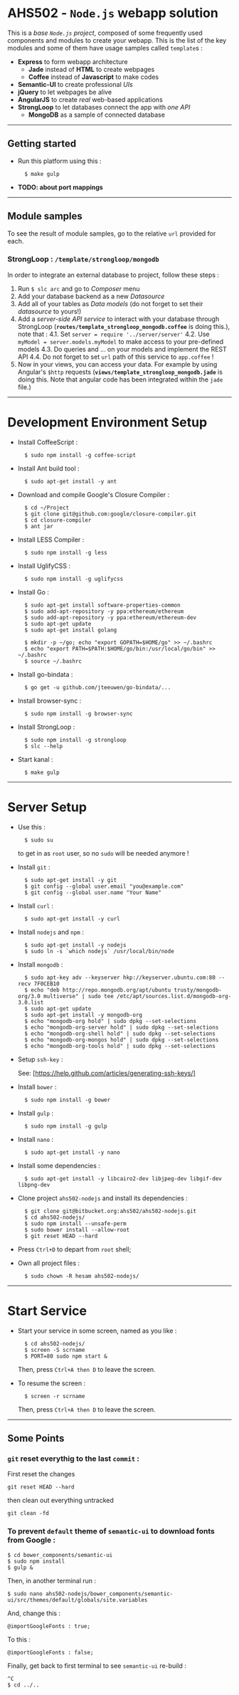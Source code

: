 # **AHS502** - `Node.js` webapp solution

This is a _base `Node.js` project_, composed of some frequently used components and modules to create your webapp. This is the list of the key modules and some of them have usage samples called `template`s :

* **Express** to form webapp architecture
    * **Jade** instead of **HTML** to create webpages
    * **Coffee** instead of **Javascript** to make codes
* **Semantic-UI** to create professional _UIs_
* **jQuery** to let webpages be alive
* **AngularJS** to create _real_ web-based applications
* **StrongLoop** to let databases connect the app with _one API_
    * **MongoDB** as a sample of connected database

---------------------

## Getting started

* Run this platform using this :

        $ make gulp

* **TODO: about port mappings**

------------------

## Module samples

To see the result of module samples, go to the relative `url` provided for each.

### StrongLoop : `/template/strongloop/mongodb`

In order to integrate an external database to project, follow these steps :

1. Run `$ slc arc` and go to _Composer_ menu
2. Add your database backend as a new _Datasource_
3. Add all of your tables as _Data models_ (do not forget to set their _datasource_ to yours!)
4. Add a _server-side API service_ to interact with your database through StrongLoop (**`routes/template_strongloop_mongodb.coffee`** is doing this.), note that :
4.1. Set `server = require '../server/server'`
4.2. Use `myModel = server.models.myModel` to make access to your pre-defined models
4.3. Do queries and ... on your models and implement the REST API
4.4. Do not forget to set `url` path of this service to `app.coffee` !
5. Now in your views, you can access your data. For example by using Angular's `$http` requests (**`views/template_strongloop_mongodb.jade`** is doing this. Note that angular code has been integrated within the `jade` file.)

-----------------------------

# Development Environment Setup

* Install CoffeeScript :

        $ sudo npm install -g coffee-script

* Install Ant build tool :

        $ sudo apt-get install -y ant

* Download and compile Google's Closure Compiler :

        $ cd ~/Project
        $ git clone git@github.com:google/closure-compiler.git
        $ cd closure-compiler
        $ ant jar

* Install LESS Compiler :

        $ sudo npm install -g less

* Install UglifyCSS :

        $ sudo npm install -g uglifycss

* Install Go :

        $ sudo apt-get install software-properties-common
        $ sudo add-apt-repository -y ppa:ethereum/ethereum
        $ sudo add-apt-repository -y ppa:ethereum/ethereum-dev
        $ sudo apt-get update
        $ sudo apt-get install golang

        $ mkdir -p ~/go; echo "export GOPATH=$HOME/go" >> ~/.bashrc
        $ echo "export PATH=$PATH:$HOME/go/bin:/usr/local/go/bin" >> ~/.bashrc
        $ source ~/.bashrc

* Install go-bindata :

        $ go get -u github.com/jteeuwen/go-bindata/...

* Install browser-sync :

        $ sudo npm install -g browser-sync

* Install StrongLoop :

        $ sudo npm install -g strongloop
        $ slc --help

* Start kanal :

        $ make gulp

-----------------

# Server Setup

* Use this :

        $ sudo su

    to get in as `root` user, so no `sudo` will be needed anymore !

* Install `git` :

        $ sudo apt-get install -y git
        $ git config --global user.email "you@example.com"
        $ git config --global user.name "Your Name"

* Install `curl` :

        $ sudo apt-get install -y curl

* Install `nodejs` and `npm` :

        $ sudo apt-get install -y nodejs
        $ sudo ln -s `which nodejs` /usr/local/bin/node

* Install `mongodb` :

        $ sudo apt-key adv --keyserver hkp://keyserver.ubuntu.com:80 --recv 7F0CEB10
        $ echo "deb http://repo.mongodb.org/apt/ubuntu trusty/mongodb-org/3.0 multiverse" | sudo tee /etc/apt/sources.list.d/mongodb-org-3.0.list
        $ sudo apt-get update
        $ sudo apt-get install -y mongodb-org
        $ echo "mongodb-org hold" | sudo dpkg --set-selections
        $ echo "mongodb-org-server hold" | sudo dpkg --set-selections
        $ echo "mongodb-org-shell hold" | sudo dpkg --set-selections
        $ echo "mongodb-org-mongos hold" | sudo dpkg --set-selections
        $ echo "mongodb-org-tools hold" | sudo dpkg --set-selections

* Setup `ssh-key` :

    See: [https://help.github.com/articles/generating-ssh-keys/]

* Install `bower` :

        $ sudo npm install -g bower

* Install `gulp` :

        $ sudo npm install -g gulp

* Install `nano` :

        $ sudo apt-get install -y nano

* Install some dependencies :

        $ sudo apt-get install -y libcairo2-dev libjpeg-dev libgif-dev libpng-dev

* Clone project `ahs502-nodejs` and install its dependencies :

        $ git clone git@bitbucket.org:ahs502/ahs502-nodejs.git
        $ cd ahs502-nodejs/
        $ sudo npm install --unsafe-perm
        $ sudo bower install --allow-root
        $ git reset HEAD --hard

* Press `Ctrl+D` to depart from `root` shell;

* Own all project files :

        $ sudo chown -R hesam ahs502-nodejs/

----------------

# Start Service

* Start your service in some screen, named as you like :

        $ cd ahs502-nodejs/
        $ screen -S scrname
        $ PORT=80 sudo npm start &

    Then, press `Ctrl+A then D` to leave the screen.

* To resume the screen :

        $ screen -r scrname

    Then, press `Ctrl+A then D` to leave the screen.

------------------

## Some Points

### `git` reset everythig to the last `commit` :

First reset the changes

    git reset HEAD --hard

then clean out everything untracked

    git clean -fd

### To prevent `default` theme of `semantic-ui` to download fonts from Google :

    $ cd bower_components/semantic-ui
    $ sudo npm install
    $ gulp &

Then, in another terminal run :

    $ sudo nano ahs502-nodejs/bower_components/semantic-ui/src/themes/default/globals/site.variables

And, change this :

    @importGoogleFonts : true;

To this :

    @importGoogleFonts : false;

Finally, get back to first terminal to see `semantic-ui` re-build :

    ^C
    $ cd ../..









